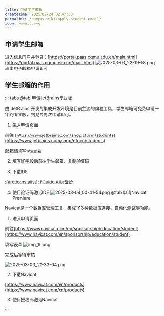 ```yaml
---
title: 申请学生邮箱
createTime: 2025/02/24 02:47:33
permalink: /campus-wiki/apply-student-email/
icon: /email.svg
---
```


## 申请学生邮箱

进入信息门户并登录：[https://portal.paas.cqmu.edu.cn/main.html](https://portal.paas.cqmu.edu.cn/main.html)
![2025-03-03_22-19-58.png](/src/2025-03-03_22-19-58.png)
点击电子邮箱申请即可



## 学生邮箱的作用

::: tabs
@tab 申请JetBrains专业版

由 JetBrains 开发的集成开发环境是目前主流的编程工具，学生邮箱可免费申请一年的专业版，到期后再次申请即可。

1. 进入申请页面

前往 [https://www.jetbrains.com/shop/eform/students](https://www.jetbrains.com/shop/eform/students)

邮箱请填写`学生邮箱`

2. 填写好字段后前往学生邮箱，复制验证码



3. 下载IDE

[:[arcticons:alist]: PGuide Alist备份](http://192.168.183.171:5244/softwares/JetBrainsIDEs)

4. 使用验证码激活IDE
![2025-03-04_00-41-54.png](/src/2025-03-04_00-41-54.png)
@tab 申请Navicat Premiere

Navicat是一个数据库管理工具，集成了多种数据库连接、自动化测试等功能。

1. 进入申请页面

前往[https://www.navicat.com/en/sponsorship/education/student](https://www.navicat.com/en/sponsorship/education/student)

填写表单
![img_10.png](/src/img_10.png)

完成后等待审核

![2025-03-03_22-33-04.png](/src/2025-03-03_22-33-04.png)

2. 下载Navicat

[https://www.navicat.com/en/products](https://www.navicat.com/en/products)

3. 使用授权码激活Navicat


:::
